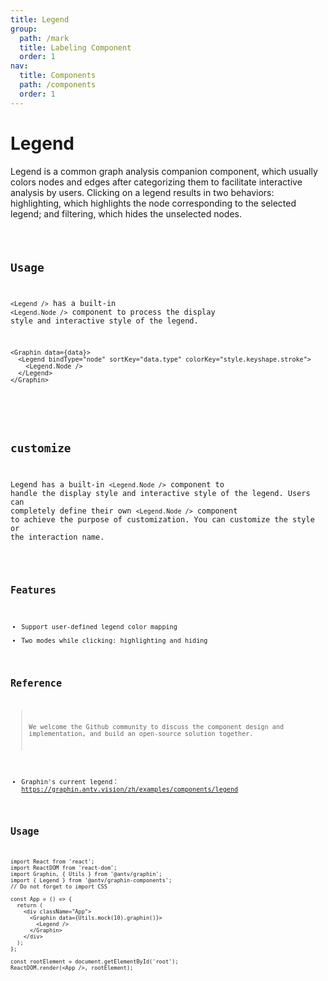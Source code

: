 ```yaml
---
title: Legend
group:
  path: /mark
  title: Labeling Component
  order: 1
nav:
  title: Components
  path: /components
  order: 1
---
```


# Legend

Legend is a common graph analysis companion component, which usually colors nodes and edges after categorizing them to facilitate interactive analysis by users. Clicking on a legend results in two behaviors: highlighting, which highlights the node corresponding to the selected legend; and filtering, which hides the unselected nodes.

<code src='./demos/index.tsx'>

## Usage

`<Legend />` has a built-in `<Legend.Node />` component to process the display style and interactive style of the legend.

```tsx | pure
<Graphin data={data}>
  <Legend bindType="node" sortKey="data.type" colorKey="style.keyshape.stroke">
    <Legend.Node />
  </Legend>
</Graphin>
```

<API src='./demos/index.tsx'>
<API src='./Node.tsx'>

## customize

Legend has a built-in `<Legend.Node />` component to handle the display style and interactive style of the legend. Users can completely define their own `<Legend.Node />` component to achieve the purpose of customization. You can customize the style or the interaction name.

<code src='./demos/custom.tsx'>

## Features

- Support user-defined legend color mapping
- Two modes while clicking: highlighting and hiding

## Reference

> We welcome the Github community to discuss the component design and implementation, and build an open-source solution together.

- Graphin's current legend：https://graphin.antv.vision/zh/examples/components/legend

## Usage

```tsx | pure
import React from 'react';
import ReactDOM from 'react-dom';
import Graphin, { Utils } from '@antv/graphin';
import { Legend } from '@antv/graphin-components';
// Do not forget to import CSS

const App = () => {
  return (
    <div className="App">
      <Graphin data={Utils.mock(10).graphin()}>
        <Legend />
      </Graphin>
    </div>
  );
};

const rootElement = document.getElementById('root');
ReactDOM.render(<App />, rootElement);
```
